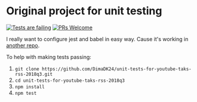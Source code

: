 # Original project for unit testing
[![Tests are failing](https://img.shields.io/badge/tests-failing-red.svg)](https://shields.io/)
[![PRs Welcome](https://img.shields.io/badge/PRs-welcome-brightgreen.svg?style=flat-square)](http://makeapullrequest.com)


I really want to configure jest and babel in easy way. Cause it's working in [another repo](https://github.com/DimaDK24/test_regenerator_runtime).

To help with making tests passing:

1. `git clone https://github.com/DimaDK24/unit-tests-for-youtube-taks-rss-2018q3.git`
2. `cd unit-tests-for-youtube-taks-rss-2018q3`
3. `npm install`
4. `npm test`
